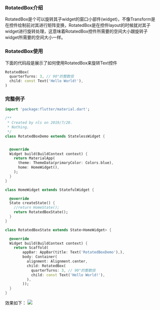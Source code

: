 ### RotatedBox介绍
RotatedBox是个可以旋转其子widget的窗口小部件(widget)，不像Transform是在控件绘制前对其进行矩阵变换，RotatedBox是在控件layout的时候就对其子widget进行旋转处理，这意味着RotatedBox控件所需要的空间大小跟旋转子widget所需要的空间大小一样。

### RotatedBox使用
下面的代码段是展示了如何使用RotatedBox来旋转Text控件
```dart
RotatedBox(
  quarterTurns: 3, // 90°的整数倍
  child: const Text('Hello World!'),
)
```
### 完整例子
```dart
import 'package:flutter/material.dart';

/**
 * Created by nls on 2019/7/20.
 * Nothing.
 */
class RotatedBoxDemo extends StatelessWidget {


  @override
  Widget build(BuildContext context) {
    return MaterialApp(
      theme: ThemeData(primaryColor: Colors.blue),
      home: HomeWidget(),
    );
  }
}

class HomeWidget extends StatefulWidget {

  @override
  State createState() {
    //return HomeState();
    return RotatedBoxState();
  }
}

class RotatedBoxState extends State<HomeWidget> {

  @override
  Widget build(BuildContext context) {
    return Scaffold(
        appBar: AppBar(title: Text('RotatedBoxDemo'),),
        body: Container(
          alignment: Alignment.center,
          child: RotatedBox(
            quarterTurns: 3, // 90°的整数倍
            child: const Text('Hello World!'),
          ),
        ));
  }
}
```
效果如下：
![](https://upload-images.jianshu.io/upload_images/2829725-d3b536fa1ab2db5a.png?imageMogr2/auto-orient/strip%7CimageView2/2/w/1240)

